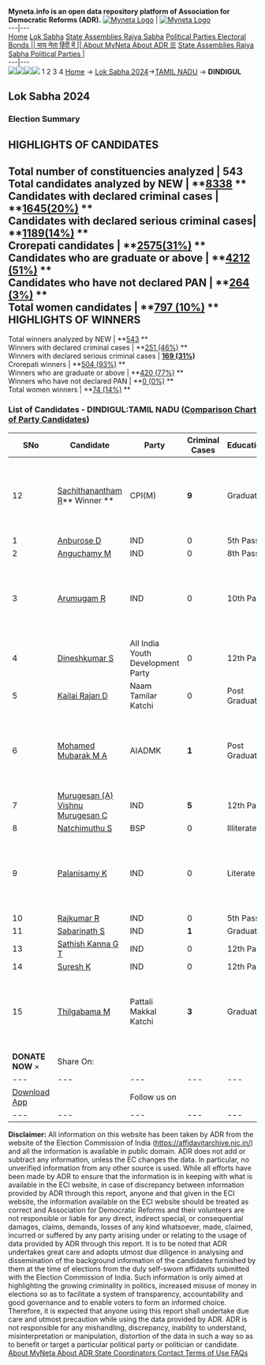 **Myneta.info is an open data repository platform of Association for Democratic Reforms (ADR).**
[![Myneta Logo](https://www.myneta.info/lib/img/myneta-logo.png)](https://www.myneta.info/) | [![Myneta Logo](https://www.myneta.info/lib/img/adr-logo.png)](https://adrindia.org)  
---|---  
[Home](https://www.myneta.info/) [Lok Sabha](https://www.myneta.info/#ls "Lok Sabha") [ State Assemblies ](https://www.myneta.info/#sa "State Assemblies") [Rajya Sabha](https://www.myneta.info/#rs "Rajya Sabha") [Political Parties ](https://www.myneta.info/party "Political Parties") [ Electoral Bonds ](https://www.myneta.info/electoral_bonds "Electoral Bonds") [ || माय नेता हिंदी में || ](https://translate.google.co.in/translate?prev=hp&hl=en&js=y&u=www.myneta.info&sl=en&tl=hi&history_state0=) [ About MyNeta ](https://adrindia.org/content/about-myneta) [ About ADR ](https://adrindia.org/about-adr/who-we-are) [☰](javascript:void\(0\))
[ State Assemblies ](https://www.myneta.info/#sa "State Assemblies") [ Rajya Sabha ](https://www.myneta.info/#rs "Rajya Sabha") [ Political Parties ](https://www.myneta.info/party "Political Parties")
|   
---|---  
![](https://www.myneta.info/lib/img/banner/banner-1.png)![](https://www.myneta.info/lib/img/banner/banner-2.png)![](https://www.myneta.info/lib/img/banner/banner-3.png)![](https://www.myneta.info/lib/img/banner/banner-4.png)
1  2  3  4 
[Home](https://www.myneta.info/) → [Lok Sabha 2024](https://www.myneta.info/LokSabha2024/)→[TAMIL NADU](https://www.myneta.info/LokSabha2024/index.php?action=show_constituencies&state_id=31) → **DINDIGUL**
### 
## Lok Sabha 2024
###  Election Summary 
HIGHLIGHTS OF CANDIDATES  
---  
Total number of constituencies analyzed |  543   
Total candidates analyzed by NEW | **[8338](https://www.myneta.info/LokSabha2024/index.php?action=summary&subAction=candidates_analyzed&sort=candidate#summary) **  
Candidates with declared criminal cases | **[1645(20%)](https://www.myneta.info/LokSabha2024/index.php?action=summary&subAction=crime&sort=candidate#summary) **  
Candidates with declared serious criminal cases| **[1189(14%)](https://www.myneta.info/LokSabha2024/index.php?action=summary&subAction=serious_crime&sort=candidate#summary) **  
Crorepati candidates | **[2575(31%)](https://www.myneta.info/LokSabha2024/index.php?action=summary&subAction=crorepati&sort=candidate#summary) **  
Candidates who are graduate or above | **[4212 (51%)](https://www.myneta.info/LokSabha2024/index.php?action=summary&subAction=education&sort=candidate#summary) **  
Candidates who have not declared PAN | **[264 (3%)](https://www.myneta.info/LokSabha2024/index.php?action=summary&subAction=without_pan&sort=candidate#summary) **  
Total women candidates | **[797 (10%)](https://www.myneta.info/LokSabha2024/index.php?action=summary&subAction=women_candidate&sort=candidate#summary) **  
HIGHLIGHTS OF WINNERS  
---  
Total winners analyzed by NEW | **[543](https://www.myneta.info/LokSabha2024/index.php?action=summary&subAction=winner_analyzed&sort=candidate#summary) **  
Winners with declared criminal cases | **[251 (46%)](https://www.myneta.info/LokSabha2024/index.php?action=summary&subAction=winner_crime&sort=candidate#summary) **  
Winners with declared serious criminal cases | **[169 (31%)](https://www.myneta.info/LokSabha2024/index.php?action=summary&subAction=winner_serious_crime&sort=candidate#summary)**  
Crorepati winners | **[504 (93%)](https://www.myneta.info/LokSabha2024/index.php?action=summary&subAction=winner_crorepati&sort=candidate#summary) **  
Winners who are graduate or above | **[420 (77%)](https://www.myneta.info/LokSabha2024/index.php?action=summary&subAction=winner_education&sort=candidate#summary) **  
Winners who have not declared PAN | **[0 (0%)](https://www.myneta.info/LokSabha2024/index.php?action=summary&subAction=winner_without_pan&sort=candidate#summary) **  
Total women winners | **[74 (14%)](https://www.myneta.info/LokSabha2024/index.php?action=summary&subAction=winner_women&sort=candidate#summary) **  
### List of Candidates - DINDIGUL:TAMIL NADU ([Comparison Chart of Party Candidates](https://www.myneta.info/LokSabha2024/comparisonchart.php?constituency_id=403))
SNo | Candidate| Party| Criminal Cases| Education| Age| Total Assets| Liabilities  
---|---|---|---|---|---|---|---  
12  | [Sachithanantham R](https://www.myneta.info/LokSabha2024/candidate.php?candidate_id=834)** Winner ** | CPI(M) | **9** | Graduate| 53 | ![](https://myneta.info/image_v2.php?myneta_folder=LokSabha2024&candidate_id=834&col=ta) | ![](https://myneta.info/image_v2.php?myneta_folder=LokSabha2024&candidate_id=834&col=lia)  
1  | [Anburose D](https://www.myneta.info/LokSabha2024/candidate.php?candidate_id=826) | IND | 0 | 5th Pass| 52 | Rs 5,92,35,500 ~ 5 Crore+ | Rs 3,00,90,000 ~ 3 Crore+  
2  | [Anguchamy M](https://www.myneta.info/LokSabha2024/candidate.php?candidate_id=829) | IND | 0 | 8th Pass| 59 | Rs 39,79,703 ~ 39 Lacs+ | Rs 0 ~   
3  | [Arumugam R](https://www.myneta.info/LokSabha2024/candidate.php?candidate_id=124) | IND | 0 | 10th Pass| 49 | ![](https://myneta.info/image_v2.php?myneta_folder=LokSabha2024&candidate_id=124&col=ta) | ![](https://myneta.info/image_v2.php?myneta_folder=LokSabha2024&candidate_id=124&col=lia)  
4  | [Dineshkumar S](https://www.myneta.info/LokSabha2024/candidate.php?candidate_id=125) | All India Youth Development Party | 0 | 12th Pass| 28 | Rs 5,07,000 ~ 5 Lacs+ | Rs 0 ~   
5  | [Kailai Rajan D](https://www.myneta.info/LokSabha2024/candidate.php?candidate_id=831) | Naam Tamilar Katchi | 0 | Post Graduate| 71 | Rs 3,15,45,500 ~ 3 Crore+ | Rs 6,50,000 ~ 6 Lacs+  
6  | [Mohamed Mubarak M A](https://www.myneta.info/LokSabha2024/candidate.php?candidate_id=835) | AIADMK | **1** | Post Graduate| 44 | ![](https://myneta.info/image_v2.php?myneta_folder=LokSabha2024&candidate_id=835&col=ta) | ![](https://myneta.info/image_v2.php?myneta_folder=LokSabha2024&candidate_id=835&col=lia)  
7  | [Murugesan (A) Vishnu Murugesan C](https://www.myneta.info/LokSabha2024/candidate.php?candidate_id=825) | IND | **5** | 12th Pass| 46 | Rs 3,65,000 ~ 3 Lacs+ | Rs 0 ~   
8  | [Natchimuthu S](https://www.myneta.info/LokSabha2024/candidate.php?candidate_id=833) | BSP | 0 | Illiterate| 48 | Rs 17,05,000 ~ 17 Lacs+ | Rs 0 ~   
9  | [Palanisamy K](https://www.myneta.info/LokSabha2024/candidate.php?candidate_id=824) | IND | 0 | Literate| 74 | ![](https://myneta.info/image_v2.php?myneta_folder=LokSabha2024&candidate_id=824&col=ta) | ![](https://myneta.info/image_v2.php?myneta_folder=LokSabha2024&candidate_id=824&col=lia)  
10  | [Rajkumar R](https://www.myneta.info/LokSabha2024/candidate.php?candidate_id=828) | IND | 0 | 5th Pass| 36 | Rs 84,105 ~ 84 Thou+ | Rs 0 ~   
11  | [Sabarinath S](https://www.myneta.info/LokSabha2024/candidate.php?candidate_id=832) | IND | **1** | Graduate| 29 | Rs 1,97,000 ~ 1 Lacs+ | Rs 0 ~   
13  | [Sathish Kanna G T](https://www.myneta.info/LokSabha2024/candidate.php?candidate_id=827) | IND | 0 | 12th Pass| 29 | Rs 1,85,000 ~ 1 Lacs+ | Rs 0 ~   
14  | [Suresh K](https://www.myneta.info/LokSabha2024/candidate.php?candidate_id=823) | IND | 0 | 12th Pass| 41 | Rs 2,000 ~ 2 Thou+ | Rs 0 ~   
15  | [Thilgabama M](https://www.myneta.info/LokSabha2024/candidate.php?candidate_id=837) | Pattali Makkal Katchi | **3** | Graduate| 54 | ![](https://myneta.info/image_v2.php?myneta_folder=LokSabha2024&candidate_id=837&col=ta) | ![](https://myneta.info/image_v2.php?myneta_folder=LokSabha2024&candidate_id=837&col=lia)  
|  **DONATE NOW** × |  Share On:  | [](https://api.whatsapp.com/send?text=https%3A%2F%2Fmyneta.info%2Fpunjab2022%2Findex.php%3Faction%3Dshow_constituencies%26state_id%3D19) | [](https://www.facebook.com/sharer/sharer.php?u=https%3A%2F%2Fmyneta.info%2Fpunjab2022%2Findex.php%3Faction%3Dshow_constituencies%26state_id%3D19) | [](https://twitter.com/share?url=https%3A%2F%2Fmyneta.info%2Fpunjab2022%2Findex.php%3Faction%3Dshow_constituencies%26state_id%3D19)  
---|---|---|---|---  
| [ Download App ](https://play.google.com/store/apps/details?id=com.webrosoft.myneta1&pcampaignid=pcampaignidMKT-Other-global-all-co-prtnr-py-PartBadge-Mar2515-1) | [](https://play.google.com/store/apps/details?id=com.webrosoft.myneta1&pcampaignid=pcampaignidMKT-Other-global-all-co-prtnr-py-PartBadge-Mar2515-1) |  Follow us on  | [](https://www.facebook.com/adrindia.org/) | [](https://twitter.com/adrspeaks) | [](https://groups.google.com/g/national-election-watch?hl=en&pli=1) | [](https://www.instagram.com/adrspeaks/) | [](https://www.youtube.com/user/adrspeaks) | [](https://sharechat.com/profile/adrspeaks)  
---|---|---|---|---|---|---|---|---  
**Disclaimer:** All information on this website has been taken by ADR from the website of the Election Commission of India (https://affidavitarchive.nic.in/) and all the information is available in public domain. ADR does not add or subtract any information, unless the EC changes the data. In particular, no unverified information from any other source is used. While all efforts have been made by ADR to ensure that the information is in keeping with what is available in the ECI website, in case of discrepancy between information provided by ADR through this report, anyone and that given in the ECI website, the information available on the ECI website should be treated as correct and Association for Democratic Reforms and their volunteers are not responsible or liable for any direct, indirect special, or consequential damages, claims, demands, losses of any kind whatsoever, made, claimed, incurred or suffered by any party arising under or relating to the usage of data provided by ADR through this report. It is to be noted that ADR undertakes great care and adopts utmost due diligence in analysing and dissemination of the background information of the candidates furnished by them at the time of elections from the duly self-sworn affidavits submitted with the Election Commission of India. Such information is only aimed at highlighting the growing criminality in politics, increased misuse of money in elections so as to facilitate a system of transparency, accountability and good governance and to enable voters to form an informed choice. Therefore, it is expected that anyone using this report shall undertake due care and utmost precaution while using the data provided by ADR. ADR is not responsible for any mishandling, discrepancy, inability to understand, misinterpretation or manipulation, distortion of the data in such a way so as to benefit or target a particular political party or politician or candidate. 
[ About MyNeta ](https://adrindia.org/content/about-myneta) [ About ADR ](https://adrindia.org/about-adr/who-we-are) [ State Coordinators ](https://adrindia.org/about-adr/state-coordinators) [ Contact ](https://adrindia.org/contact-us) [ Terms of Use ](https://adrindia.org/content/adr-terms-use) [ FAQs ](https://adrindia.org/content/faqs)
